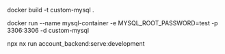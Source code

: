 docker build -t custom-mysql .

docker run --name mysql-container -e MYSQL_ROOT_PASSWORD=test -p 3306:3306 -d custom-mysql

npx nx run account_backend:serve:development

